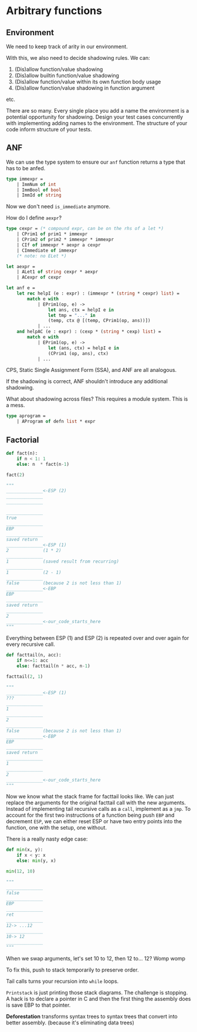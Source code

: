 # Arbitrary functions

## Environment

We need to keep track of arity in our environment.

With this, we also need to decide shadowing rules. We can:

1. (Dis)allow function/value shadowing
1. (Dis)allow builtin function/value shadowing
1. (Dis)allow function/value within its own function body usage
1. (Dis)allow function/value shadowing in function argument

etc.

There are so many. Every single place you add a name the environment is a potential opportunity for shadowing. Design your test cases concurrently with implementing adding names to the environment. The structure of your code inform structure of your tests.

## ANF

We can use the type system to ensure our `anf` function returns a type that has to be anfed.

```ocaml
type immexpr =
    | ImmNum of int
    | ImmBool of bool
    | ImmId of string
```

Now we don't need `is_immediate` anymore.

How do I define `aexpr`?

```ocaml
type cexpr = (* compound expr, can be on the rhs of a let *)
    | CPrim1 of prim1 * immexpr
    | CPrim2 of prim2 * immexpr * immexpr
    | CIf of immexpr * aexpr a cexpr
    | CImmediate of immexpr
    (* note: no ELet *)

let aexpr =
    | ALet1 of string cexpr * aexpr
    | ACexpr of cexpr

let anf e =
    let rec helpI (e : expr) : (immexpr * (string * cexpr) list) =
        match e with
            | EPrim1(op, e) ->
                let ans, ctx = helpI e in
                let tmp = "..." in
                (temp, ctx @ [(temp, CPrim1(op, ans))])
            | ...
    and helpAC (e : expr) : (cexp * (string * cexp) list) =
        match e with
            | EPrim1(op, e) ->
                let (ans, ctx) = helpI e in
                (CPrim1 (op, ans), ctx)
            | ...
```

CPS, Static Single Assignment Form (SSA), and ANF are all analogous.

If the shadowing is correct, ANF shouldn't introduce any additional shadowing.

What about shadowing across files? This requires a module system. This is a mess.

```ocaml
type aprogram =
    | AProgram of defn list * expr
```

## Factorial

```python
def fact(n):
    if n < 1: 1
    else: n  * fact(n-1)

fact(2)

"""
______________<-ESP (2)
______________
______________

______________
true
______________
EBP
______________
saved return
______________<-ESP (1)
2             (1 * 2)
______________
1             (saved result from recurring)
______________
1             (2 - 1)
______________
false         (because 2 is not less than 1)
______________<-EBP
EBP
______________
saved return
______________
2
______________<-our_code_starts_here
"""
```

Everything between ESP (1) and ESP (2) is repeated over and over again for every recursive call.

```python
def facttail(n, acc):
    if n<=1: acc
    else: facttail(n * acc, n-1)

facttail(2, 1)

"""
______________<-ESP (1)
???
______________
1
______________
2
______________
false         (because 2 is not less than 1)
______________<-EBP
EBP
______________
saved return
______________
1
______________
2
______________<-our_code_starts_here
"""
```

Now we know what the stack frame for facttail looks like. We can just replace the arguments for the original facttail call with the new arguments. Instead of implementing tail recursive calls as a `call`, implement as a `jmp`. To account for the first two instructions of a function being push `EBP` and decrement `ESP`, we can either reset ESP or have two entry points into the function, one with the setup, one without.

There is a really nasty edge case:

```python
def min(x, y):
    if x < y: x
    else: min(y, x)

min(12, 10)

"""
______________
false
______________
EBP
______________
ret
______________
12-> ...12
______________
10-> 12
______________
"""
```

When we swap arguments, let's set 10 to 12, then 12 to... 12? Womp womp

To fix this, push to stack temporarily to preserve order.

Tail calls turns your recursion into `while` loops.

`Printstack` is just printing those stack diagrams. The challenge is stopping. A hack is to declare a pointer in C and then the first thing the assembly does is save EBP to that pointer.

**Deforestation** transforms syntax trees to syntax trees that convert into better assembly. (because it's eliminating data trees)